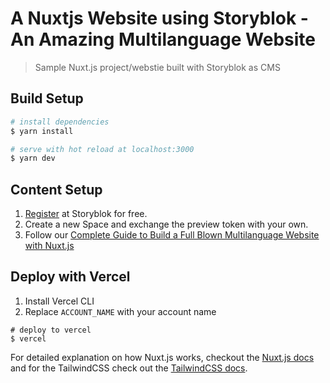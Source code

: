# A Nuxtjs Website using Storyblok - An Amazing Multilanguage Website

> Sample Nuxt.js project/webstie built with Storyblok as CMS

## Build Setup

```bash
# install dependencies
$ yarn install

# serve with hot reload at localhost:3000
$ yarn dev
```

## Content Setup

1. [Register](https://app.storyblok.com/#!/signup) at Storyblok for free.
2. Create a new Space and exchange the preview token with your own.
3. Follow our [Complete Guide to Build a Full Blown Multilanguage Website with Nuxt.js](https://www.storyblok.com/tp/nuxt-js-multilanguage-website-tutorial)

## Deploy with Vercel

1. Install Vercel CLI
2. Replace `ACCOUNT_NAME` with your account name

```
# deploy to vercel
$ vercel
```



For detailed explanation on how Nuxt.js works, checkout the [Nuxt.js docs](https://nuxtjs.org) and for the TailwindCSS check out the [TailwindCSS docs](https://tailwindcss.com/docs/installation).
